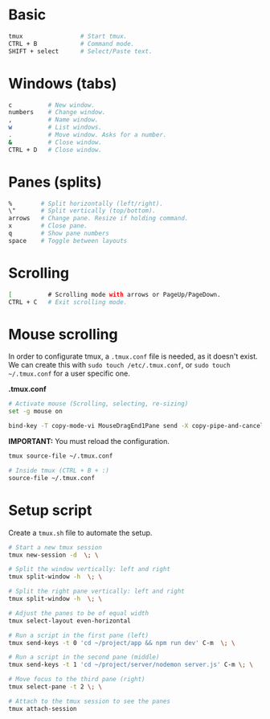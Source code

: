 # Basic

```bash
tmux                # Start tmux.
CTRL + B            # Command mode.
SHIFT + select      # Select/Paste text.
```

# Windows (tabs)

```bash
c          # New window.
numbers    # Change window.
,          # Name window.
w          # List windows.
.          # Move window. Asks for a number.
&          # Close window.
CTRL + D   # Close window.
```

# Panes (splits)

```bash
%        # Split horizontally (left/right).
\"       # Split vertically (top/bottom).
arrows   # Change pane. Resize if holding command.
x        # Close pane.
q        # Show pane numbers
space    # Toggle between layouts
```

# Scrolling

```bash
[          # Scrolling mode with arrows or PageUp/PageDown.
CTRL + C   # Exit scrolling mode.
```

# Mouse scrolling

In order to configurate tmux, a `.tmux.conf` file is needed, as it doesn't exist. We can create this with `sudo touch /etc/.tmux.conf`, or `sudo touch ~/.tmux.conf` for a user specific one.

**.tmux.conf**

```bash
# Activate mouse (Scrolling, selecting, re-sizing)
set -g mouse on

bind-key -T copy-mode-vi MouseDragEnd1Pane send -X copy-pipe-and-cancel "xclip -selection clipboard"
```

**IMPORTANT:** You must reload the configuration.

```bash
tmux source-file ~/.tmux.conf

# Inside tmux (CTRL + B + :)
source-file ~/.tmux.conf
```

# Setup script

Create a `tmux.sh` file to automate the setup.

```bash
# Start a new tmux session
tmux new-session -d  \; \

# Split the window vertically: left and right
tmux split-window -h  \; \

# Split the right pane vertically: left and right
tmux split-window -h  \; \

# Adjust the panes to be of equal width
tmux select-layout even-horizontal

# Run a script in the first pane (left)
tmux send-keys -t 0 'cd ~/project/app && npm run dev' C-m  \; \

# Run a script in the second pane (middle)
tmux send-keys -t 1 'cd ~/project/server/nodemon server.js' C-m \; \

# Move focus to the third pane (right)
tmux select-pane -t 2 \; \

# Attach to the tmux session to see the panes
tmux attach-session
```
